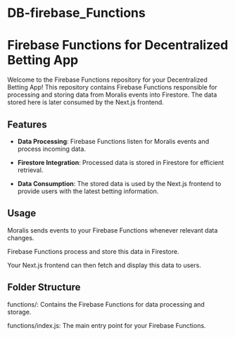 # DB-firebase_Functions

# Firebase Functions for Decentralized Betting App

Welcome to the Firebase Functions repository for your Decentralized Betting App! This repository contains Firebase Functions responsible for processing and storing data from Moralis events into Firestore. The data stored here is later consumed by the Next.js frontend.

## Features

- **Data Processing**: Firebase Functions listen for Moralis events and process incoming data.

- **Firestore Integration**: Processed data is stored in Firestore for efficient retrieval.

- **Data Consumption**: The stored data is used by the Next.js frontend to provide users with the latest betting information.


## Usage
Moralis sends events to your Firebase Functions whenever relevant data changes.

Firebase Functions process and store this data in Firestore.

Your Next.js frontend can then fetch and display this data to users.

## Folder Structure
functions/: Contains the Firebase Functions for data processing and storage.

functions/index.js: The main entry point for your Firebase Functions.



